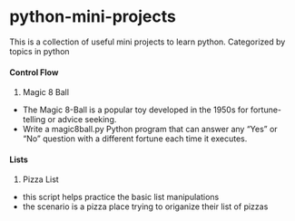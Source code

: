 # python-mini-projects
This is a collection of useful mini projects to learn python. Categorized by topics in python

#### Control Flow
1. Magic 8 Ball
* The Magic 8-Ball is a popular toy developed in the 1950s for fortune-telling or advice seeking.
* Write a magic8ball.py Python program that can answer any “Yes” or “No” question with a different fortune each time it executes.

#### Lists
1. Pizza List
* this script helps practice the basic list manipulations
* the scenario is a pizza place trying to origanize their list of pizzas
